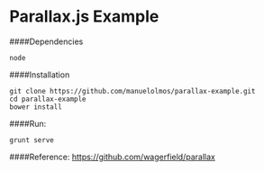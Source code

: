 Parallax.js Example
====================


####Dependencies

    node

####Installation

    git clone https://github.com/manuelolmos/parallax-example.git
    cd parallax-example
    bower install
    


####Run:

    grunt serve



####Reference: 
https://github.com/wagerfield/parallax
